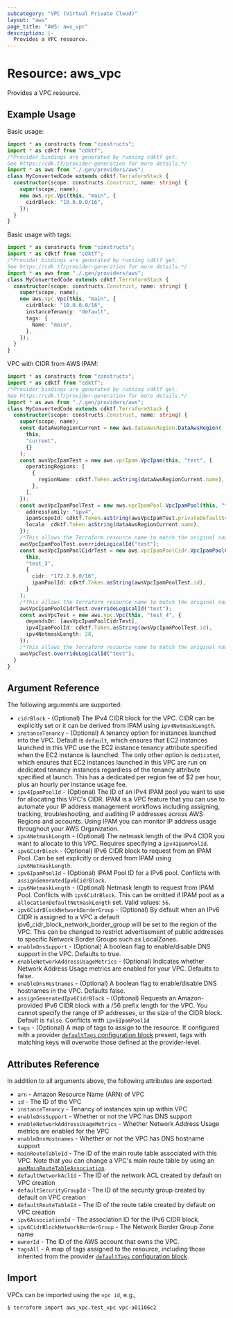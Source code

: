 ```yaml
---
subcategory: "VPC (Virtual Private Cloud)"
layout: "aws"
page_title: "AWS: aws_vpc"
description: |-
  Provides a VPC resource.
---
```


# Resource: aws_vpc

Provides a VPC resource.

## Example Usage

Basic usage:

```typescript
import * as constructs from "constructs";
import * as cdktf from "cdktf";
/*Provider bindings are generated by running cdktf get.
See https://cdk.tf/provider-generation for more details.*/
import * as aws from "./.gen/providers/aws";
class MyConvertedCode extends cdktf.TerraformStack {
  constructor(scope: constructs.Construct, name: string) {
    super(scope, name);
    new aws.vpc.Vpc(this, "main", {
      cidrBlock: "10.0.0.0/16",
    });
  }
}

```

Basic usage with tags:

```typescript
import * as constructs from "constructs";
import * as cdktf from "cdktf";
/*Provider bindings are generated by running cdktf get.
See https://cdk.tf/provider-generation for more details.*/
import * as aws from "./.gen/providers/aws";
class MyConvertedCode extends cdktf.TerraformStack {
  constructor(scope: constructs.Construct, name: string) {
    super(scope, name);
    new aws.vpc.Vpc(this, "main", {
      cidrBlock: "10.0.0.0/16",
      instanceTenancy: "default",
      tags: {
        Name: "main",
      },
    });
  }
}

```

VPC with CIDR from AWS IPAM:

```typescript
import * as constructs from "constructs";
import * as cdktf from "cdktf";
/*Provider bindings are generated by running cdktf get.
See https://cdk.tf/provider-generation for more details.*/
import * as aws from "./.gen/providers/aws";
class MyConvertedCode extends cdktf.TerraformStack {
  constructor(scope: constructs.Construct, name: string) {
    super(scope, name);
    const dataAwsRegionCurrent = new aws.dataAwsRegion.DataAwsRegion(
      this,
      "current",
      {}
    );
    const awsVpcIpamTest = new aws.vpcIpam.VpcIpam(this, "test", {
      operatingRegions: [
        {
          regionName: cdktf.Token.asString(dataAwsRegionCurrent.name),
        },
      ],
    });
    const awsVpcIpamPoolTest = new aws.vpcIpamPool.VpcIpamPool(this, "test_2", {
      addressFamily: "ipv4",
      ipamScopeId: cdktf.Token.asString(awsVpcIpamTest.privateDefaultScopeId),
      locale: cdktf.Token.asString(dataAwsRegionCurrent.name),
    });
    /*This allows the Terraform resource name to match the original name. You can remove the call if you don't need them to match.*/
    awsVpcIpamPoolTest.overrideLogicalId("test");
    const awsVpcIpamPoolCidrTest = new aws.vpcIpamPoolCidr.VpcIpamPoolCidr(
      this,
      "test_3",
      {
        cidr: "172.2.0.0/16",
        ipamPoolId: cdktf.Token.asString(awsVpcIpamPoolTest.id),
      }
    );
    /*This allows the Terraform resource name to match the original name. You can remove the call if you don't need them to match.*/
    awsVpcIpamPoolCidrTest.overrideLogicalId("test");
    const awsVpcTest = new aws.vpc.Vpc(this, "test_4", {
      dependsOn: [awsVpcIpamPoolCidrTest],
      ipv4IpamPoolId: cdktf.Token.asString(awsVpcIpamPoolTest.id),
      ipv4NetmaskLength: 28,
    });
    /*This allows the Terraform resource name to match the original name. You can remove the call if you don't need them to match.*/
    awsVpcTest.overrideLogicalId("test");
  }
}

```

## Argument Reference

The following arguments are supported:

* `cidrBlock` - (Optional) The IPv4 CIDR block for the VPC. CIDR can be explicitly set or it can be derived from IPAM using `ipv4NetmaskLength`.
* `instanceTenancy` - (Optional) A tenancy option for instances launched into the VPC. Default is `default`, which ensures that EC2 instances launched in this VPC use the EC2 instance tenancy attribute specified when the EC2 instance is launched. The only other option is `dedicated`, which ensures that EC2 instances launched in this VPC are run on dedicated tenancy instances regardless of the tenancy attribute specified at launch. This has a dedicated per region fee of $2 per hour, plus an hourly per instance usage fee.
* `ipv4IpamPoolId` - (Optional) The ID of an IPv4 IPAM pool you want to use for allocating this VPC's CIDR. IPAM is a VPC feature that you can use to automate your IP address management workflows including assigning, tracking, troubleshooting, and auditing IP addresses across AWS Regions and accounts. Using IPAM you can monitor IP address usage throughout your AWS Organization.
* `ipv4NetmaskLength` - (Optional) The netmask length of the IPv4 CIDR you want to allocate to this VPC. Requires specifying a `ipv4IpamPoolId`.
* `ipv6CidrBlock` - (Optional) IPv6 CIDR block to request from an IPAM Pool. Can be set explicitly or derived from IPAM using `ipv6NetmaskLength`.
* `ipv6IpamPoolId` - (Optional) IPAM Pool ID for a IPv6 pool. Conflicts with `assignGeneratedIpv6CidrBlock`.
* `ipv6NetmaskLength` - (Optional) Netmask length to request from IPAM Pool. Conflicts with `ipv6CidrBlock`. This can be omitted if IPAM pool as a `allocationDefaultNetmaskLength` set. Valid values: `56`.
* `ipv6CidrBlockNetworkBorderGroup` - (Optional) By default when an IPv6 CIDR is assigned to a VPC a default ipv6_cidr_block_network_border_group will be set to the region of the VPC. This can be changed to restrict advertisement of public addresses to specific Network Border Groups such as LocalZones.
* `enableDnsSupport` - (Optional) A boolean flag to enable/disable DNS support in the VPC. Defaults to true.
* `enableNetworkAddressUsageMetrics` - (Optional) Indicates whether Network Address Usage metrics are enabled for your VPC. Defaults to false.
* `enableDnsHostnames` - (Optional) A boolean flag to enable/disable DNS hostnames in the VPC. Defaults false.
* `assignGeneratedIpv6CidrBlock` - (Optional) Requests an Amazon-provided IPv6 CIDR block with a /56 prefix length for the VPC. You cannot specify the range of IP addresses, or the size of the CIDR block. Default is `false`. Conflicts with `ipv6IpamPoolId`
* `tags` - (Optional) A map of tags to assign to the resource. If configured with a provider [`defaultTags` configuration block](https://registry.terraform.io/providers/hashicorp/aws/latest/docs#default_tags-configuration-block) present, tags with matching keys will overwrite those defined at the provider-level.

## Attributes Reference

In addition to all arguments above, the following attributes are exported:

* `arn` - Amazon Resource Name (ARN) of VPC
* `id` - The ID of the VPC
* `instanceTenancy` - Tenancy of instances spin up within VPC
* `enableDnsSupport` - Whether or not the VPC has DNS support
* `enableNetworkAddressUsageMetrics` - Whether Network Address Usage metrics are enabled for the VPC
* `enableDnsHostnames` - Whether or not the VPC has DNS hostname support
* `mainRouteTableId` - The ID of the main route table associated with
     this VPC. Note that you can change a VPC's main route table by using an
     [`awsMainRouteTableAssociation`](/docs/providers/aws/r/main_route_table_association.html).
* `defaultNetworkAclId` - The ID of the network ACL created by default on VPC creation
* `defaultSecurityGroupId` - The ID of the security group created by default on VPC creation
* `defaultRouteTableId` - The ID of the route table created by default on VPC creation
* `ipv6AssociationId` - The association ID for the IPv6 CIDR block.
* `ipv6CidrBlockNetworkBorderGroup` - The Network Border Group Zone name
* `ownerId` - The ID of the AWS account that owns the VPC.
* `tagsAll` - A map of tags assigned to the resource, including those inherited from the provider [`defaultTags` configuration block](https://registry.terraform.io/providers/hashicorp/aws/latest/docs#default_tags-configuration-block).

## Import

VPCs can be imported using the `vpc id`, e.g.,

```
$ terraform import aws_vpc.test_vpc vpc-a01106c2
```

<!-- cache-key: cdktf-0.17.0-pre.15 input-5e7655860e78790fd864955ff27602f59d877fd2b13e7bfac230324e7421b41f -->